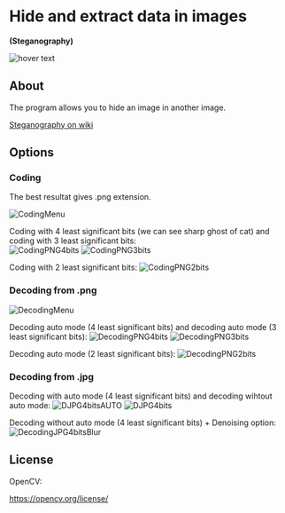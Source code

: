 <h1>Hide and extract data in images</h1>
<b>(Steganography)</b>
<p></p>
<img src="https://img.shields.io/badge/C++-17 | opencv-blue" title="hover text">
<p></p>

<h2>About</h2>
The program allows you to hide an image in another image.
<p><a href="https://en.wikipedia.org/wiki/Steganography">Steganography on wiki</a></p>

<h2>Options</h2>
<h3>Coding</h3>

The best resultat gives .png extension.
<p><img src="https://i.imgur.com/EfcW7rf.png" alt="CodingMenu" class="center"></p>


Coding with 4 least significant bits (we can see sharp ghost of cat) and coding with 3 least significant bits:  
<img src="https://i.imgur.com/Td6Xth8.png" alt="CodingPNG4bits">      <img src="https://i.imgur.com/aWBNIgI.png" alt="CodingPNG3bits">
<p></p>
Coding with 2 least significant bits: 
<img src="https://i.imgur.com/hJABoe8.png" alt="CodingPNG2bits" class="right">


<h3>Decoding from .png</h3>


<img src="https://i.imgur.com/heDjKZ2.png" alt="DecodingMenu" class="center">

Decoding auto mode  (4 least significant bits) and decoding auto mode  (3 least significant bits):
<img src="https://i.imgur.com/rrvsMbn.png" alt="DecodingPNG4bits">  <img src="https://i.imgur.com/JsjqRc7.png" alt="DecodingPNG3bits">
<p></p>
Decoding auto mode  (2 least significant bits):
<img src="https://i.imgur.com/WGCBd3y.png" alt="DecodingPNG2bits" class="center">

<h3>Decoding from .jpg</h3>


Decoding with auto mode (4 least significant bits) and decoding wihtout auto mode:
<img src="https://i.imgur.com/uRflgzs.png" alt="DJPG4bitsAUTO"> <img src="https://i.imgur.com/CEMzQAf.png" alt="DJPG4bits">
<p></p>
Decoding without auto mode (4 least significant bits) + Denoising option:
<img src="https://i.imgur.com/IEwRTuk.png" alt="DecodingJPG4bitsBlur" class="center">

<h2>License</h2>
OpenCV:
<p><a href="https://opencv.org/license/">https://opencv.org/license/</a></p>
